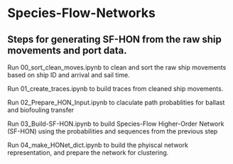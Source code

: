 # Species-Flow-Networks

## Steps for generating SF-HON from the raw ship movements and port data.

Run 00_sort_clean_moves.ipynb to clean and sort the raw ship movements based on ship ID and arrival and sail time.

Run 01_create_traces.ipynb to build traces from cleaned ship movements.

Run 02_Prepare_HON_Input.ipynb to claculate path probablities for ballast and biofouling transfer

Run 03_Build-SF-HON.ipynb to build Species-Flow Higher-Order Network (SF-HON) using the probabilities and sequences from the previous step

Run 04_make_HONet_dict.ipynb to build the phyiscal network representation, and prepare the network for clustering.

